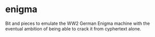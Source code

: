 # enigma
Bit and pieces to emulate the WW2 German Enigma machine with the eventual ambition of being able to crack it from cyphertext alone.
